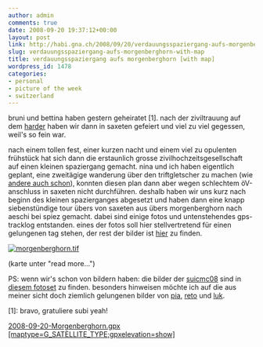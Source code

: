 ```yaml
---
author: admin
comments: true
date: 2008-09-20 19:37:12+00:00
layout: post
link: http://habi.gna.ch/2008/09/20/verdauungsspaziergang-aufs-morgenberghorn-with-map/
slug: verdauungsspaziergang-aufs-morgenberghorn-with-map
title: verdauungsspaziergang aufs morgenberghorn [with map]
wordpress_id: 1478
categories:
- personal
- picture of the week
- switzerland
---
```


bruni und bettina haben gestern geheiratet [1]. nach der ziviltrauung auf dem [harder](http://habi.gna.ch/2008/09/19/der-zweite-brautstrauss/) haben wir dann in saxeten gefeiert und viel zu viel gegessen, weil's so fein war.




nach einem tollen fest, einer kurzen nacht und einem viel zu opulenten frühstück hat sich dann die erstaunlich grosse zivilhochzeitsgesellschaft auf einen kleinen spaziergang gemacht. nina und ich haben eigentlich geplant, eine zweitägige wanderung über den triftgletscher zu machen (wie [andere auch schon](http://www.borniert.com/2008/09/14/stau-vor-der-triftbrucke/)), konnten diesen plan dann aber wegen schlechtem öV-anschluss in saxeten nicht durchführen. deshalb haben wir uns kurz nach beginn des kleinen spazierganges abgesetzt und haben dann eine knapp siebenstündige tour übers von saxeten aus übers morgenberghorn nach aeschi bei spiez gemacht. dabei sind einige fotos und untenstehendes gps-tracklog entstanden. eines der fotos soll hier stellvertretend für einen gelungenen tag stehen, der rest der bilder ist [hier](http://habi.gna.ch/pictures/set.php?id=72157607392702458&title=Morgenberghorn) zu finden.





    







  [![morgenberghorn.tif](http://habi.gna.ch/wp-content/uploads/2008/09/morgenberghorn1.jpg)](http://habi.gna.ch/wp-content/uploads/2008/09/morgenberghorn.jpg)






  (karte unter "read more...")





PS: wenn wir's schon von bildern haben: die bilder der [suicmc08](http://habi.gna.ch/?s=suicmc08) sind in [diesem fotoset](http://habi.gna.ch/pictures/set.php?id=72157607328809701&title=SUICMC08) zu finden. besonders hinweisen möchte ich auf die aus meiner sicht doch ziemlich gelungenen bilder von [pia](http://flickr.com/photos/habi/2863549938), [reto](http://flickr.com/photos/habi/2863544010) und [luk](http://flickr.com/photos/habi/2862715821).




[1]: bravo, gratuliere subi yeah!


<!-- more -->


  [2008-09-20-Morgenberghorn.gpx [maptype=G_SATELLITE_TYPE;gpxelevation=show]](http://habi.gna.ch/wp-content/uploads/2008/09/2008-09-20-morgenberghorn.gpx)





